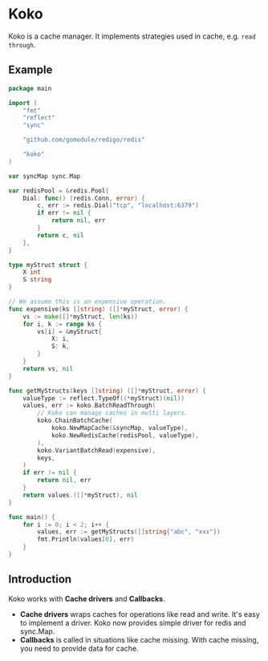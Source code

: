 # Koko
Koko is a cache manager. It implements strategies used in cache, e.g. `read through`.

## Example
```go
package main

import (
	"fmt"
	"reflect"
	"sync"

	"github.com/gomodule/redigo/redis"

	"koko"
)

var syncMap sync.Map

var redisPool = &redis.Pool{
	Dial: func() (redis.Conn, error) {
		c, err := redis.Dial("tcp", "localhost:6379")
		if err != nil {
			return nil, err
		}
		return c, nil
	},
}

type myStruct struct {
	X int
	S string
}

// We assume this is an expensive operation.
func expensive(ks []string) ([]*myStruct, error) {
	vs := make([]*myStruct, len(ks))
	for i, k := range ks {
		vs[i] = &myStruct{
			X: i,
			S: k,
		}
	}
	return vs, nil
}

func getMyStructs(keys []string) ([]*myStruct, error) {
	valueType := reflect.TypeOf((*myStruct)(nil))
	values, err := koko.BatchReadThrough(
		// Koko can manage caches in multi layers.
		koko.ChainBatchCache(
			koko.NewMapCache(&syncMap, valueType),
			koko.NewRedisCache(redisPool, valueType),
		),
		koko.VariantBatchRead(expensive),
		keys,
	)
	if err != nil {
		return nil, err
	}
	return values.([]*myStruct), nil
}

func main() {
	for i := 0; i < 2; i++ {
		values, err := getMyStructs([]string{"abc", "xxx"})
		fmt.Println(values[0], err)
	}
}
```

## Introduction
Koko works with **Cache drivers** and **Callbacks**.
- **Cache drivers** wraps caches for operations like read and write. It's easy to implement a driver. Koko now provides simple driver for redis and sync.Map.
- **Callbacks** is called in situations like cache missing. With cache missing, you need to provide data for cache.